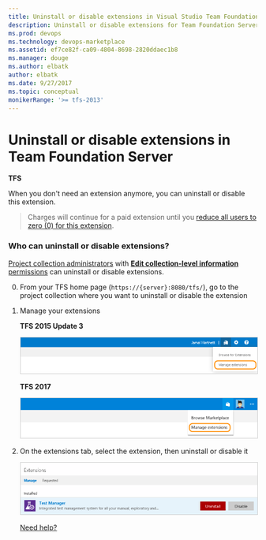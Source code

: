 ```yaml
---
title: Uninstall or disable extensions in Visual Studio Team Foundation Server (TFS)
description: Uninstall or disable extensions for Team Foundation Server
ms.prod: devops
ms.technology: devops-marketplace
ms.assetid: ef7ce82f-ca09-4804-8698-2820ddaec1b8
ms.manager: douge
ms.author: elbatk
author: elbatk
ms.date: 9/27/2017
ms.topic: conceptual
monikerRange: '>= tfs-2013'
---
```


# Uninstall or disable extensions in Team Foundation Server

**TFS** 

When you don't need an extension anymore, you can uninstall or disable this extension.

> Charges will continue for a paid extension 
> until you [reduce all users to zero (0) for this extension](./change-paid-extension-users.md). 

### Who can uninstall or disable extensions?

[Project collection administrators](../../organizations/security/set-project-collection-level-permissions.md) 
with [**Edit collection-level information** permissions](../../organizations/security/permissions.md#collection) 
can uninstall or disable extensions. 

0.	From your TFS home page (```https://{server}:8080/tfs/```), go to the project collection where you want to uninstall or disable the extension

0.	Manage your extensions

	**TFS 2015 Update 3**

	<img alt="Manage extensions" src="../_shared/_img/manage-extensions.png" style="border: 1px solid #CCCCCC" />
	
	**TFS 2017**

	<img alt="Manage extensions" src="../_shared/_img/manage-extensions2-new.png" style="border: 1px solid #CCCCCC" />

0. On the extensions tab, select the extension, then uninstall or disable it

	<img alt="Uninstall or disable an extension" src="../_shared/_img/uninstall-disable.png" style="border: 1px solid #CCCCCC" />

	[Need help?](../tfs-extension-faqs.md#get-support)